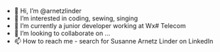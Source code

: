 - 👋 Hi, I’m @arnetzlinder
- 👀 I’m interested in coding, sewing, singing
- 🌱 I’m currently a junior developer working at Wx# Telecom
- 💞️ I’m looking to collaborate on ...
- 📫 How to reach me - search for Susanne Arnetz Linder on LinkedIn

<!---
arnetzlinder/arnetzlinder is a ✨ special ✨ repository because its `README.md` (this file) appears on your GitHub profile.
You can click the Preview link to take a look at your changes.
--->
